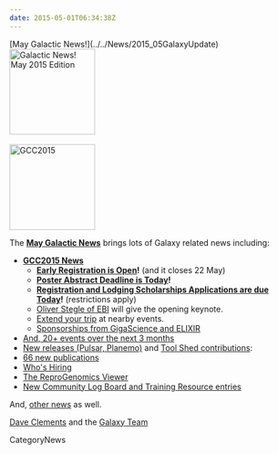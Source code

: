 ```yaml
---
date: 2015-05-01T06:34:38Z
---
```

<div class='newsItemHeader'>[May Galactic News!](../../News/2015_05GalaxyUpdate)</div>

<div class='right'>
<a href='/GalaxyUpdates/2015_05'><img src='/Images/Logos/GalaxyUpdate200.png' alt='Galactic News! May 2015 Edition' width=150 /></a><br /><br />
<a href='/GalaxyUpdates/2015_05#gcc2015-4-8-july-norwich-uk'><img src='/Images/Logos/GCC2015LogoWide600.png' alt='GCC2015' width="150" /></a><br />
</div>

The **[May Galactic News](../../GalaxyUpdates/2015_05)** brings lots of Galaxy related news including:

* **[GCC2015 News](/GalaxyUpdates/2015_05#gcc2015-4-8-july-norwich-uk)**
  * **[Early Registration is Open](/GalaxyUpdates/2015_05#early-registration-is-open)!**  (and it closes 22 May)
  * **[Poster Abstract Deadline is Today](/GalaxyUpdates/2015_05#poster-abstract-deadline-is-today)!**
  * **[Registration and Lodging Scholarships Applications are due Today](/GalaxyUpdates/2015_05#registration-and-lodging-scholarships-applications-due-today)!** (restrictions apply)
  * [Oliver Stegle of EBI](/GalaxyUpdates/2015_05#keynote-speaker-oliver-stegle) will give the opening keynote. 
  * [Extend your trip](/GalaxyUpdates/2015_05#other-events-near-gcc2015) at nearby events.
  * [Sponsorships from GigaScience and ELIXIR](/GalaxyUpdates/2015_05#gcc2015-sponsorships)
* [And, 20+ events over the next 3 months](/GalaxyUpdates/2015_05#other-events)
* [New releases (Pulsar, Planemo)](/GalaxyUpdates/2015_05#releases) and [Tool Shed contributions](/GalaxyUpdates/2015_05#toolshed-contributions):
* [66 new publications](/GalaxyUpdates/2015_05#new-papers)
* [Who's Hiring](/GalaxyUpdates/2015_05#whos-hiring)
* [The ReproGenomics Viewer](/GalaxyUpdates/2015_05#new-public-galaxy-server-the-reprogenomics-viewer)
* [New Community Log Board and Training Resource entries](/GalaxyUpdates/2015_05#galaxy-community-hubs)

And, [other news](/GalaxyUpdates/2015_05#other-news) as well.

[Dave Clements](/DaveClements) and the [Galaxy Team](../../GalaxyTeam)


CategoryNews
